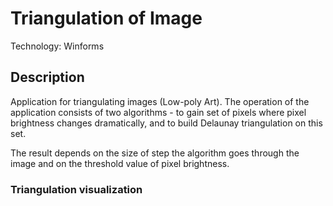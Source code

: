 # Triangulation of Image
Technology: Winforms
## Description
Application for triangulating images (Low-poly Art).
The operation of the application consists of two algorithms - to gain set of pixels where pixel brightness changes dramatically, and to build Delaunay triangulation on this set.

The result depends on the size of step the algorithm goes through the image and on the threshold value of pixel brightness.
### Triangulation visualization
